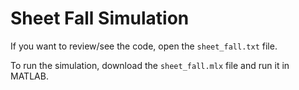 # Sheet Fall Simulation

If you want to review/see the code, open the `sheet_fall.txt` file.

To run the simulation, download the `sheet_fall.mlx` file and run it in MATLAB.

